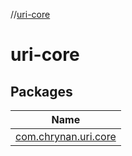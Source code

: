 //[uri-core](index.md)

# uri-core

## Packages

| Name |
|---|
| [com.chrynan.uri.core](uri-core/com.chrynan.uri.core/index.md) |
